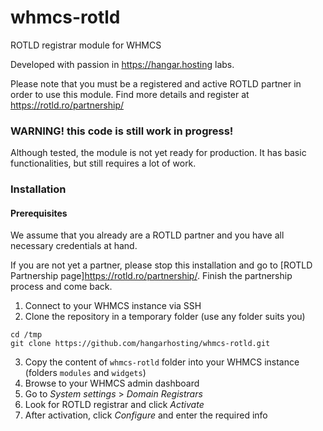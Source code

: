 # whmcs-rotld
 ROTLD registrar module for WHMCS
 
 Developed with passion in https://hangar.hosting labs.
 
 Please note that you must be a registered and active ROTLD partner in order to
 use this module.
 Find more details and register at https://rotld.ro/partnership/

 
### WARNING!  this code is still work in progress!
 Although tested, the module is not yet ready for production.
 It has basic functionalities, but still requires a lot of work.


### Installation

#### Prerequisites
We assume that you already are a ROTLD partner and 
you have all necessary credentials at hand.

If you are not yet a partner, please stop this installation and go to
[ROTLD Partnership page]https://rotld.ro/partnership/.
Finish the partnership process and come back.


1. Connect to your WHMCS instance via SSH
2. Clone the repository in a temporary folder (use any folder suits you)
```
cd /tmp
git clone https://github.com/hangarhosting/whmcs-rotld.git
```
3. Copy the content of `whmcs-rotld` folder into your WHMCS instance (folders `modules` and `widgets`)
4. Browse to your WHMCS admin dashboard
5. Go to *System settings* > *Domain Registrars*
6. Look for ROTLD registrar and click *Activate*
7. After activation, click *Configure* and enter the required info
